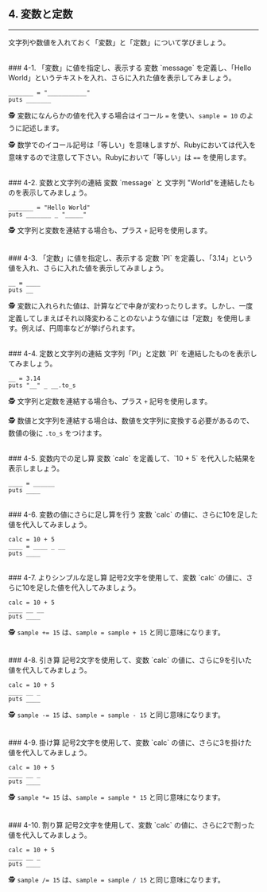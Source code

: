 ## 4. 変数と定数

-----
文字列や数値を入れておく「変数」と「定数」について学びましょう。


<br />
### 4-1. 「変数」に値を指定し、表示する
変数 `message` を定義し、「Hello World」というテキストを入れ、さらに入れた値を表示してみましょう。

```
_______ = "___________"
puts _______
```

🕵 変数になんらかの値を代入する場合はイコール `=` を使い、`sample = 10` のように記述します。

🕵 数学でのイコール記号は「等しい」を意味しますが、Rubyにおいては代入を意味するので注意して下さい。Rubyにおいて「等しい」は `==` を使用します。


<br />
### 4-2. 変数と文字列の連結
変数 `message` と 文字列 "World"を連結したものを表示してみましょう。

```
_______ = "Hello World"
puts _______ _ "_____"
```

🕵 文字列と変数を連結する場合も、プラス `+` 記号を使用します。


<br />
### 4-3. 「定数」に値を指定し、表示する
定数 `PI` を定義し、「3.14」という値を入れ、さらに入れた値を表示してみましょう。

```
__ = ____
puts __
```

🕵 変数に入れられた値は、計算などで中身が変わったりします。しかし、一度定義してしまえばそれ以降変わることのないような値には「定数」を使用します。例えば、円周率などが挙げられます。


<br />
### 4-4. 定数と文字列の連結
文字列「PI」と定数 `PI` を連結したものを表示してみましょう。

```
__ = 3.14
puts "__" _ __.to_s
```

🕵 文字列と定数を連結する場合も、プラス `+` 記号を使用します。

🕵 数値と文字列を連結する場合は、数値を文字列に変換する必要があるので、数値の後に `.to_s` をつけます。


<br />
### 4-5. 変数内での足し算
変数 `calc` を定義して、`10 + 5` を代入した結果を表示しましょう。

```
____ = ______
puts ____
```


<br />
### 4-6. 変数の値にさらに足し算を行う
変数 `calc` の値に、さらに10を足した値を代入してみましょう。

```
calc = 10 + 5
____ = ____ _ __
puts ____
```


<br />
### 4-7. よりシンプルな足し算
記号2文字を使用して、変数 `calc` の値に、さらに10を足した値を代入してみましょう。

```
calc = 10 + 5
____ __ __
puts ____
```

🕵 `sample += 15` は、`sample = sample + 15` と同じ意味になります。


<br />
### 4-8. 引き算
記号2文字を使用して、変数 `calc` の値に、さらに9を引いた値を代入してみましょう。

```
calc = 10 + 5
____ __ _
puts ____
```

🕵 `sample -= 15` は、`sample = sample - 15` と同じ意味になります。


<br />
### 4-9. 掛け算
記号2文字を使用して、変数 `calc` の値に、さらに3を掛けた値を代入してみましょう。

```
calc = 10 + 5
____ __ _
puts ____
```

🕵 `sample *= 15` は、`sample = sample * 15` と同じ意味になります。


<br />
### 4-10. 割り算
記号2文字を使用して、変数 `calc` の値に、さらに2で割った値を代入してみましょう。

```
calc = 10 + 5
____ __ _
puts ____
```

🕵 `sample /= 15` は、`sample = sample / 15` と同じ意味になります。


